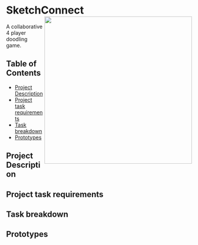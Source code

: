 # SketchConnect <img align="right" alt="" src="" width="400px" height="400px" >

A collaborative 4 player doodling game.

<!-- TABLE OF CONTENTS -->
## Table of Contents

* [Project Description](#project-description)
* [Project task requirements](#project-task-requirements)
* [Task breakdown](#task-breakdown)
* [Prototypes](#prototypes)

## Project Description

## Project task requirements

## Task breakdown

## Prototypes
